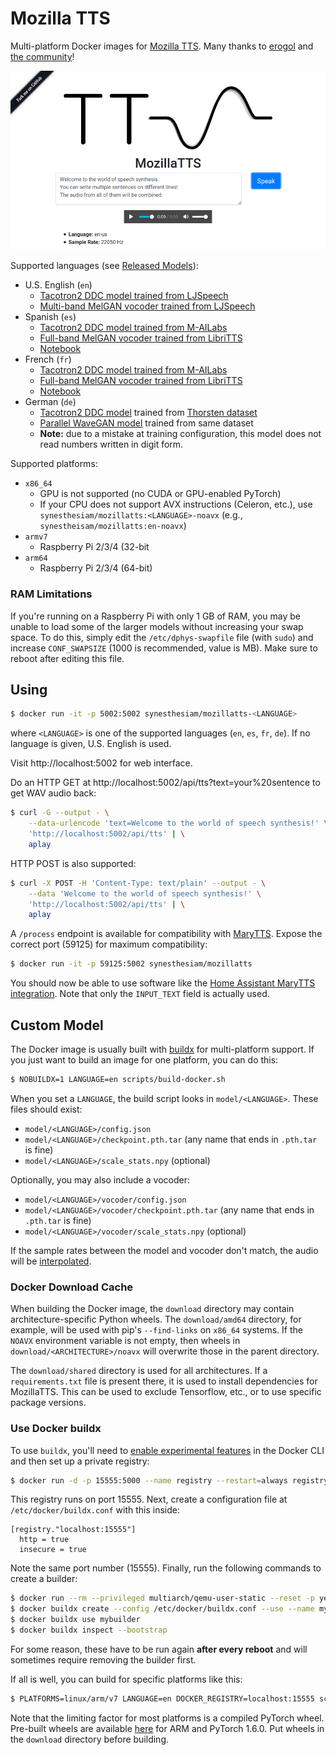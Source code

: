 # Mozilla TTS

Multi-platform Docker images for [Mozilla TTS](https://github.com/mozilla/TTS). Many thanks to [erogol](https://github.com/erogol) and [the community](https://discourse.mozilla.org/c/tts/285)!

![Screenshot of web interface](web_screenshot.png)

Supported languages (see [Released Models](https://github.com/mozilla/TTS/wiki/Released-Models)):

* U.S. English (`en`)
    * [Tacotron2 DDC model trained from LJSpeech](https://drive.google.com/drive/folders/1Y_0PcB7W6apQChXtbt6v3fAiNwVf4ER5?usp=sharing)
    * [Multi-band MelGAN vocoder trained from LJSpeech](https://drive.google.com/drive/folders/1XeRT0q4zm5gjERJqwmX5w84pMrD00cKD?usp=sharing)
* Spanish (`es`)
    * [Tacotron2 DDC model trained from M-AILabs](https://drive.google.com/drive/folders/1HxFUHQl6REh8CifOXL8IMlIyR9SDVcdu?usp=sharing)
    * [Full-band MelGAN vocoder trained from LibriTTS](https://drive.google.com/drive/folders/1LKAKOWqtUpiWr2Go3j5DFEFpUoQbW24C?usp=sharing)
    * [Notebook](https://colab.research.google.com/drive/1u_16ZzHjKYFn1HNVuA4Qf_i2MMFB9olY?usp=sharing)
* French (`fr`)
    * [Tacotron2 DDC model trained from M-AILabs](https://colab.research.google.com/drive/16T5avz3zOUNcIbF_dwfxnkZDENowx-tZ?usp=sharing)
    * [Full-band MelGAN vocoder trained from LibriTTS](https://drive.google.com/drive/folders/1LKAKOWqtUpiWr2Go3j5DFEFpUoQbW24C?usp=sharing)
    * [Notebook](https://colab.research.google.com/drive/16T5avz3zOUNcIbF_dwfxnkZDENowx-tZ?usp=sharing)
* German (`de`)
    * [Tacotron2 DDC model](https://colab.research.google.com/drive/1SPl226SwzrfMZltrVagIXya_ax4CsMh-?usp=sharing) trained from [Thorsten dataset](https://github.com/thorstenMueller/deep-learning-german-tts/)
    * [Parallel WaveGAN model](https://colab.research.google.com/drive/1SPl226SwzrfMZltrVagIXya_ax4CsMh-?usp=sharing) trained from same dataset
    * **Note:** due to a mistake at training configuration, this model does not read numbers written in digit form.

Supported platforms:

* `x86_64`
    * GPU is not supported (no CUDA or GPU-enabled PyTorch)
    * If your CPU does not support AVX instructions (Celeron, etc.), use `synesthesiam/mozillatts:<LANGUAGE>-noavx` (e.g., `synestheisam/mozillatts:en-noavx`)
* `armv7`
    * Raspberry Pi 2/3/4 (32-bit
* `arm64`
    * Raspberry Pi 2/3/4 (64-bit)
    
### RAM Limitations

If you're running on a Raspberry Pi with only 1 GB of RAM, you may be unable to load some of the larger models without increasing your swap space. To do this, simply edit the `/etc/dphys-swapfile` file (with `sudo`) and increase `CONF_SWAPSIZE` (1000 is recommended, value is MB). Make sure to reboot after editing this file.

## Using

```sh
$ docker run -it -p 5002:5002 synesthesiam/mozillatts-<LANGUAGE>
```

where `<LANGUAGE>` is one of the supported languages (`en`, `es`, `fr`, `de`). If no language is given, U.S. English is used.

Visit http://localhost:5002 for web interface.

Do an HTTP GET at http://localhost:5002/api/tts?text=your%20sentence to get WAV audio back:

```sh
$ curl -G --output - \
    --data-urlencode 'text=Welcome to the world of speech synthesis!' \
    'http://localhost:5002/api/tts' | \
    aplay
```

HTTP POST is also supported:

```sh
$ curl -X POST -H 'Content-Type: text/plain' --output - \
    --data 'Welcome to the world of speech synthesis!' \
    'http://localhost:5002/api/tts' | \
    aplay
```

A `/process` endpoint is available for compatibility with [MaryTTS](http://mary.dfki.de/). Expose the correct port (59125) for maximum compatibility:

```sh
$ docker run -it -p 59125:5002 synesthesiam/mozillatts
```

You should now be able to use software like the [Home Assistant MaryTTS integration](https://www.home-assistant.io/integrations/marytts/).
Note that only the `INPUT_TEXT` field is actually used.

## Custom Model

The Docker image is usually built with [buildx](https://docs.docker.com/buildx/working-with-buildx/) for multi-platform support. If you just want to build an image for one platform, you can do this:

```sh
$ NOBUILDX=1 LANGUAGE=en scripts/build-docker.sh
```

When you set a `LANGUAGE`, the build script looks in `model/<LANGUAGE>`. These files should exist:

* `model/<LANGUAGE>/config.json`
* `model/<LANGUAGE>/checkpoint.pth.tar` (any name that ends in `.pth.tar` is fine)
* `model/<LANGUAGE>/scale_stats.npy` (optional)

Optionally, you may also include a vocoder:

* `model/<LANGUAGE>/vocoder/config.json`
* `model/<LANGUAGE>/vocoder/checkpoint.pth.tar` (any name that ends in `.pth.tar` is fine)
* `model/<LANGUAGE>/vocoder/scale_stats.npy` (optional)

If the sample rates between the model and vocoder don't match, the audio will be [interpolated](https://github.com/mozilla/TTS/issues/520).

### Docker Download Cache

When building the Docker image, the `download` directory may contain architecture-specific Python wheels. The `download/amd64` directory, for example, will be used with pip's `--find-links` on `x86_64` systems. If the `NOAVX` environment variable is not empty, then wheels in `download/<ARCHITECTURE>/noavx` will overwrite those in the parent directory.

The `download/shared` directory is used for all architectures. If a `requirements.txt` file is present there, it is used to install dependencies for MozillaTTS. This can be used to exclude Tensorflow, etc., or to use specific package versions.

### Use Docker buildx

To use `buildx`, you'll need to [enable experimental features](https://docs.docker.com/buildx/working-with-buildx/) in the Docker CLI and then set up a private registry:

```sh
$ docker run -d -p 15555:5000 --name registry --restart=always registry:2
```

This registry runs on port 15555. Next, create a configuration file at `/etc/docker/buildx.conf` with this inside:

```
[registry."localhost:15555"]
  http = true
  insecure = true
```

Note the same port number (15555). Finally, run the following commands to create a builder:

```sh
$ docker run --rm --privileged multiarch/qemu-user-static --reset -p yes
$ docker buildx create --config /etc/docker/buildx.conf --use --name mybuilder
$ docker buildx use mybuilder
$ docker buildx inspect --bootstrap
```

For some reason, these have to be run again **after every reboot** and will sometimes require removing the builder first.

If all is well, you can build for specific platforms like this:

```sh
$ PLATFORMS=linux/arm/v7 LANGUAGE=en DOCKER_REGISTRY=localhost:15555 scripts/build-docker.sh
```

Note that the limiting factor for most platforms is a compiled PyTorch wheel. Pre-built wheels are available [here](https://github.com/synesthesiam/prebuilt-apps/releases) for ARM and PyTorch 1.6.0. Put wheels in the `download` directory before building.


